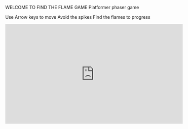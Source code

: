 ﻿WELCOME TO FIND THE FLAME GAME
Platformer phaser game

Use Arrow keys to move
Avoid the spikes
Find the flames to progress
<iframe width="560" height="315" src="https://www.youtube.com/embed/4SRjFVfJo-4" title="YouTube video player" frameborder="0" allow="accelerometer; autoplay; clipboard-write; encrypted-media; gyroscope; picture-in-picture" allowfullscreen></iframe>
